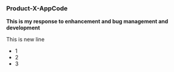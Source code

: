 ### Product-X-AppCode

__This is my response to enhancement and bug management and development__

This is new line

- 1
- 2
- 3 
